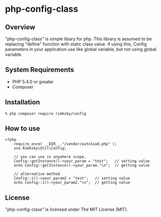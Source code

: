 # php-config-class

## Overview
"php-config-class" is simple libary for php.
This library is assumed to be replacing "define" function with static class value.
if using this, Config parameters in your application use like global variable,
but not using global variable.

## System Requirements
* PHP 5.4.0 or greater  
* Composer

## Installation
    % php composer require rimksky/config

## How to use
    <?php
        require_once( __DIR__."/vendor/autoload.php" );
        use Rimksky\Util\Config;

        // you can use in anywhere scope.
        Config::getInstance()->your_param = "test";   // setting value
        echo Config::getInstance()->your_param."\n";  // getting value

        // alternative method
        Config::i()->your_param2 = "test";   // setting value
        echo Config::i()->your_param2."\n";  // getting value

## License
"php-config-class" is licensed under The MIT License (MIT).
